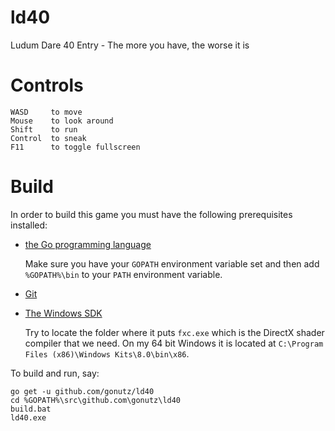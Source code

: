 # ld40

Ludum Dare 40 Entry - The more you have, the worse it is

# Controls

```
WASD     to move
Mouse    to look around
Shift    to run
Control  to sneak
F11      to toggle fullscreen
```

# Build

In order to build this game you must have the following prerequisites installed:

- [the Go programming language](https://golang.org/dl/)
  
  Make sure you have your `GOPATH` environment variable set and then add `%GOPATH%\bin` to your `PATH` environment variable.

- [Git](https://git-scm.com/downloads)

- [The Windows SDK](https://developer.microsoft.com/en-us/windows/downloads/windows-8-sdk)
  
  Try to locate the folder where it puts `fxc.exe` which is the DirectX shader compiler that we need.
  On my 64 bit Windows it is located at `C:\Program Files (x86)\Windows Kits\8.0\bin\x86`.

To build and run, say:

```
go get -u github.com/gonutz/ld40
cd %GOPATH%\src\github.com\gonutz\ld40
build.bat
ld40.exe
```
